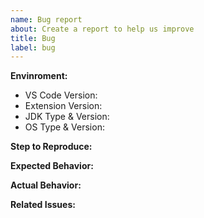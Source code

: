 ```yaml
---
name: Bug report
about: Create a report to help us improve
title: Bug
label: bug
---
```


<!--
Please fill in the *entire* template below. Screenshots and logs will be very helpful.
-->

**Envinroment:**

- VS Code Version:
- Extension Version:
- JDK Type & Version:
- OS Type & Version: <!-- Windows, Mac, Linux-->

**Step to Reproduce:**

**Expected Behavior:**

**Actual Behavior:**

**Related Issues:** <!-- Did you find other bugs that looked similar? -->
